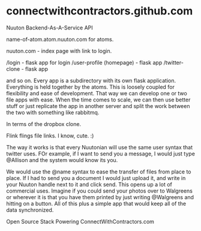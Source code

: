 connectwithcontractors.github.com
=================================
Nuuton Backend-As-A-Service API


name-of-atom.atom.nuuton.com   for atoms.

nuuton.com - index page with link to login.

/login - flask app for login
/user-profile (homepage)  - flask app
/twitter-clone  - flask app


and so on. Every app is a subdirectory with its own flask application.
Everything is held together by the atoms. This is loosely coupled for
flexibility and ease of development. That way we can develop one or two
file apps with ease. When the time comes to scale, we can then use better
stuff or just replicate the app in another server and split the work
between the two with something like rabbitmq.



In terms of the dropbox clone.

Flink flings file links. I know, cute. :)

The way it works is that every Nuutonian will use the same user syntax
that twitter uses. FOr example, if I want to send you a message, I would
just type @Allison and the system would know its you.

We would use the @name syntax to ease the transfer of files from place to
place. If I had to send you a document I would just upload it, and write
in your Nuuton handle next to it and click send. This opens up a lot of
commercial uses. Imagine if you could send your photos over to Walgreens
or wherever it is that you have them printed by just writing @Walgreens
and hitting on a button.
All of this plus a simple app that would keep all of the data
synchronized. 


Open Source Stack Powering ConnectWithContractors.com